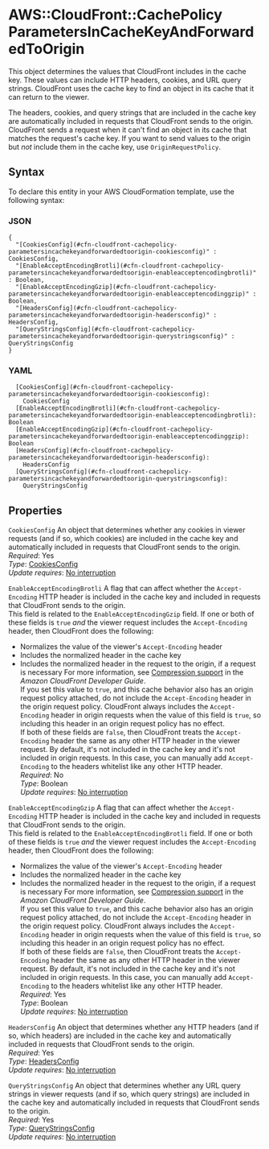 # AWS::CloudFront::CachePolicy ParametersInCacheKeyAndForwardedToOrigin<a name="aws-properties-cloudfront-cachepolicy-parametersincachekeyandforwardedtoorigin"></a>

This object determines the values that CloudFront includes in the cache key\. These values can include HTTP headers, cookies, and URL query strings\. CloudFront uses the cache key to find an object in its cache that it can return to the viewer\.

The headers, cookies, and query strings that are included in the cache key are automatically included in requests that CloudFront sends to the origin\. CloudFront sends a request when it can't find an object in its cache that matches the request's cache key\. If you want to send values to the origin but *not* include them in the cache key, use `OriginRequestPolicy`\.

## Syntax<a name="aws-properties-cloudfront-cachepolicy-parametersincachekeyandforwardedtoorigin-syntax"></a>

To declare this entity in your AWS CloudFormation template, use the following syntax:

### JSON<a name="aws-properties-cloudfront-cachepolicy-parametersincachekeyandforwardedtoorigin-syntax.json"></a>

```
{
  "[CookiesConfig](#cfn-cloudfront-cachepolicy-parametersincachekeyandforwardedtoorigin-cookiesconfig)" : CookiesConfig,
  "[EnableAcceptEncodingBrotli](#cfn-cloudfront-cachepolicy-parametersincachekeyandforwardedtoorigin-enableacceptencodingbrotli)" : Boolean,
  "[EnableAcceptEncodingGzip](#cfn-cloudfront-cachepolicy-parametersincachekeyandforwardedtoorigin-enableacceptencodinggzip)" : Boolean,
  "[HeadersConfig](#cfn-cloudfront-cachepolicy-parametersincachekeyandforwardedtoorigin-headersconfig)" : HeadersConfig,
  "[QueryStringsConfig](#cfn-cloudfront-cachepolicy-parametersincachekeyandforwardedtoorigin-querystringsconfig)" : QueryStringsConfig
}
```

### YAML<a name="aws-properties-cloudfront-cachepolicy-parametersincachekeyandforwardedtoorigin-syntax.yaml"></a>

```
  [CookiesConfig](#cfn-cloudfront-cachepolicy-parametersincachekeyandforwardedtoorigin-cookiesconfig): 
    CookiesConfig
  [EnableAcceptEncodingBrotli](#cfn-cloudfront-cachepolicy-parametersincachekeyandforwardedtoorigin-enableacceptencodingbrotli): Boolean
  [EnableAcceptEncodingGzip](#cfn-cloudfront-cachepolicy-parametersincachekeyandforwardedtoorigin-enableacceptencodinggzip): Boolean
  [HeadersConfig](#cfn-cloudfront-cachepolicy-parametersincachekeyandforwardedtoorigin-headersconfig): 
    HeadersConfig
  [QueryStringsConfig](#cfn-cloudfront-cachepolicy-parametersincachekeyandforwardedtoorigin-querystringsconfig): 
    QueryStringsConfig
```

## Properties<a name="aws-properties-cloudfront-cachepolicy-parametersincachekeyandforwardedtoorigin-properties"></a>

`CookiesConfig`  <a name="cfn-cloudfront-cachepolicy-parametersincachekeyandforwardedtoorigin-cookiesconfig"></a>
An object that determines whether any cookies in viewer requests \(and if so, which cookies\) are included in the cache key and automatically included in requests that CloudFront sends to the origin\.  
*Required*: Yes  
*Type*: [CookiesConfig](aws-properties-cloudfront-cachepolicy-cookiesconfig.md)  
*Update requires*: [No interruption](https://docs.aws.amazon.com/AWSCloudFormation/latest/UserGuide/using-cfn-updating-stacks-update-behaviors.html#update-no-interrupt)

`EnableAcceptEncodingBrotli`  <a name="cfn-cloudfront-cachepolicy-parametersincachekeyandforwardedtoorigin-enableacceptencodingbrotli"></a>
A flag that can affect whether the `Accept-Encoding` HTTP header is included in the cache key and included in requests that CloudFront sends to the origin\.  
This field is related to the `EnableAcceptEncodingGzip` field\. If one or both of these fields is `true` *and* the viewer request includes the `Accept-Encoding` header, then CloudFront does the following:  
+ Normalizes the value of the viewer's `Accept-Encoding` header
+ Includes the normalized header in the cache key
+ Includes the normalized header in the request to the origin, if a request is necessary
For more information, see [Compression support](https://docs.aws.amazon.com/AmazonCloudFront/latest/DeveloperGuide/controlling-the-cache-key.html#cache-policy-compressed-objects) in the *Amazon CloudFront Developer Guide*\.  
If you set this value to `true`, and this cache behavior also has an origin request policy attached, do not include the `Accept-Encoding` header in the origin request policy\. CloudFront always includes the `Accept-Encoding` header in origin requests when the value of this field is `true`, so including this header in an origin request policy has no effect\.  
If both of these fields are `false`, then CloudFront treats the `Accept-Encoding` header the same as any other HTTP header in the viewer request\. By default, it's not included in the cache key and it's not included in origin requests\. In this case, you can manually add `Accept-Encoding` to the headers whitelist like any other HTTP header\.  
*Required*: No  
*Type*: Boolean  
*Update requires*: [No interruption](https://docs.aws.amazon.com/AWSCloudFormation/latest/UserGuide/using-cfn-updating-stacks-update-behaviors.html#update-no-interrupt)

`EnableAcceptEncodingGzip`  <a name="cfn-cloudfront-cachepolicy-parametersincachekeyandforwardedtoorigin-enableacceptencodinggzip"></a>
A flag that can affect whether the `Accept-Encoding` HTTP header is included in the cache key and included in requests that CloudFront sends to the origin\.  
This field is related to the `EnableAcceptEncodingBrotli` field\. If one or both of these fields is `true` *and* the viewer request includes the `Accept-Encoding` header, then CloudFront does the following:  
+ Normalizes the value of the viewer's `Accept-Encoding` header
+ Includes the normalized header in the cache key
+ Includes the normalized header in the request to the origin, if a request is necessary
For more information, see [Compression support](https://docs.aws.amazon.com/AmazonCloudFront/latest/DeveloperGuide/controlling-the-cache-key.html#cache-policy-compressed-objects) in the *Amazon CloudFront Developer Guide*\.  
If you set this value to `true`, and this cache behavior also has an origin request policy attached, do not include the `Accept-Encoding` header in the origin request policy\. CloudFront always includes the `Accept-Encoding` header in origin requests when the value of this field is `true`, so including this header in an origin request policy has no effect\.  
If both of these fields are `false`, then CloudFront treats the `Accept-Encoding` header the same as any other HTTP header in the viewer request\. By default, it's not included in the cache key and it's not included in origin requests\. In this case, you can manually add `Accept-Encoding` to the headers whitelist like any other HTTP header\.  
*Required*: Yes  
*Type*: Boolean  
*Update requires*: [No interruption](https://docs.aws.amazon.com/AWSCloudFormation/latest/UserGuide/using-cfn-updating-stacks-update-behaviors.html#update-no-interrupt)

`HeadersConfig`  <a name="cfn-cloudfront-cachepolicy-parametersincachekeyandforwardedtoorigin-headersconfig"></a>
An object that determines whether any HTTP headers \(and if so, which headers\) are included in the cache key and automatically included in requests that CloudFront sends to the origin\.  
*Required*: Yes  
*Type*: [HeadersConfig](aws-properties-cloudfront-cachepolicy-headersconfig.md)  
*Update requires*: [No interruption](https://docs.aws.amazon.com/AWSCloudFormation/latest/UserGuide/using-cfn-updating-stacks-update-behaviors.html#update-no-interrupt)

`QueryStringsConfig`  <a name="cfn-cloudfront-cachepolicy-parametersincachekeyandforwardedtoorigin-querystringsconfig"></a>
An object that determines whether any URL query strings in viewer requests \(and if so, which query strings\) are included in the cache key and automatically included in requests that CloudFront sends to the origin\.  
*Required*: Yes  
*Type*: [QueryStringsConfig](aws-properties-cloudfront-cachepolicy-querystringsconfig.md)  
*Update requires*: [No interruption](https://docs.aws.amazon.com/AWSCloudFormation/latest/UserGuide/using-cfn-updating-stacks-update-behaviors.html#update-no-interrupt)